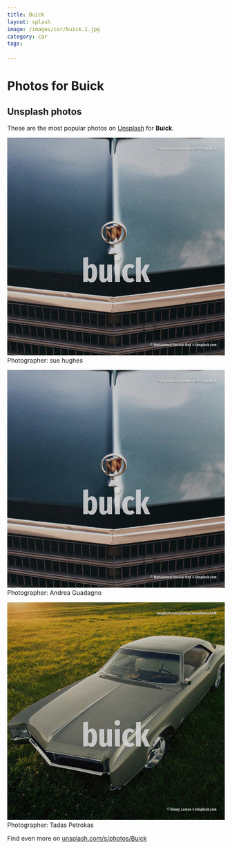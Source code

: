```yaml
---
title: Buick
layout: splash
image: /images/car/buick.1.jpg
category: car
tags:

---
```

# Photos for Buick
 
## Unsplash photos
These are the most popular photos on [Unsplash](https://unsplash.com) for **Buick**.
 
![Buick](/images/car/buick.1.jpg)
Photographer:  sue hughes
 
![Buick](/images/car/buick.2.jpg)
Photographer:  Andrea Guadagno
 
![Buick](/images/car/buick.3.jpg)
Photographer:  Tadas Petrokas
 
Find even more on [unsplash.com/s/photos/Buick](https://unsplash.com/s/photos/Buick)
 
